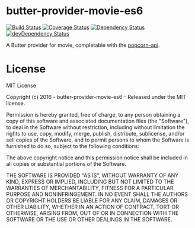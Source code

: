 # butter-provider-movie-es6

[![Build Status](https://travis-ci.org/ChrisAlderson/butter-provider-movies-es6.svg?branch=master)](https://travis-ci.org/ChrisAlderson/butter-provider-movies-es6)
[![Coverage Status](https://coveralls.io/repos/github/ChrisAlderson/butter-provider-movies-es6/badge.svg?branch=master)](https://coveralls.io/github/ChrisAlderson/butter-provider-movies-es6?branch=master)
[![Dependency Status](https://david-dm.org/ChrisAlderson/butter-provider-movies-es6.svg)](https://david-dm.org/ChrisAlderson/butter-provider-movies-es6)
[![devDependency Status](https://david-dm.org/ChrisAlderson/butter-provider-movies-es6/dev-status.svg)](https://david-dm.org/ChrisAlderson/butter-provider-movies-es6#info=devDependencies)

A Butter provider for movie, completable with the [popcorn-api](https://github.com/popcorn-official/popcorn-api).

# License

MIT License

Copyright (c) 2016 - butter-provider-movie-es6 - Released under the MIT license.

Permission is hereby granted, free of charge, to any person obtaining a copy of this software and associated documentation files (the "Software"), to deal in the Software without restriction, including without limitation the rights to use, copy, modify, merge, publish, distribute, sublicense, and/or sell copies of the Software, and to permit persons to whom the Software is furnished to do so, subject to the following conditions:

The above copyright notice and this permission notice shall be included in all copies or substantial portions of the Software.

THE SOFTWARE IS PROVIDED "AS IS", WITHOUT WARRANTY OF ANY KIND, EXPRESS OR IMPLIED, INCLUDING BUT NOT LIMITED TO THE WARRANTIES OF MERCHANTABILITY, FITNESS FOR A PARTICULAR PURPOSE AND NONINFRINGEMENT. IN NO EVENT SHALL THE AUTHORS OR COPYRIGHT HOLDERS BE LIABLE FOR ANY CLAIM, DAMAGES OR OTHER LIABILITY, WHETHER IN AN ACTION OF CONTRACT, TORT OR OTHERWISE, ARISING FROM, OUT OF OR IN CONNECTION WITH THE SOFTWARE OR THE USE OR OTHER DEALINGS IN THE SOFTWARE.
